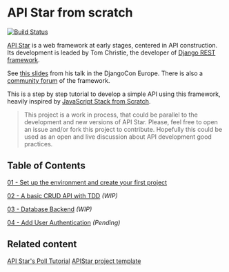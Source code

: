 # API Star from scratch
[![Build Status](https://travis-ci.org/servomac/apistar-from-scratch.svg?branch=master)](https://travis-ci.org/servomac/apistar-from-scratch)

[API Star](https://github.com/tomchristie/apistar) is a web framework at early stages, centered in API construction. Its development is leaded by Tom Christie, the developer of [Django REST framework](http://www.django-rest-framework.org/).

See [this slides](http://www.encode.io/talks/rethinking-the-web-api-framework/assets/player/KeynoteDHTMLPlayer.html#0) from his talk in the DjangoCon Europe. There is also a [community forum]() of the framework.

This is a step by step tutorial to develop a simple API using this framework, heavily inspired by [JavaScript Stack from Scratch](https://github.com/verekia/js-stack-from-scratch).

> This project is a work in process, that could be parallel to the development and new versions of API Star. Please, feel free to open an issue and/or fork this project to contribute. Hopefully this could be used as an open and live discussion about API development good practices.

## Table of Contents

 [01 - Set up the environment and create your first project](/tutorial/01-environment-and-boilerplate.md#readme)

 [02 - A basic CRUD API with TDD](/tutorial/02-crud-api.md#readme) *(WIP)*

 [03 - Database Backend](/tutorial/03-database-backend.md#readme) *(WIP)*

 [04 - Add User Authentication](/tutorial/04-add-user-authentication) *(Pending)*

## Related content

 [API Star's Poll Tutorial](https://github.com/agiliq/apistar-polls-tutorial)
 [APIStar project template](https://github.com/juancarlospaco/apistar-project-template)